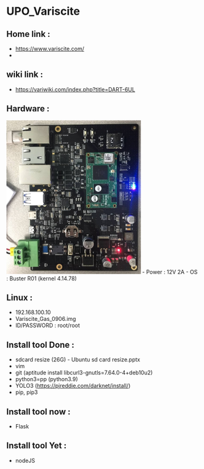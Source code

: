 # UPO_Variscite

## Home link : 
 - https://www.variscite.com/
 - 

## wiki link : 
 - https://variwiki.com/index.php?title=DART-6UL

## Hardware : 
 <img src="./images/GAS_Board.jpg" height="400">
 - Power : 12V 2A
 - OS : Buster R01 (kernel 4.14.78)
 

## Linux :
 - 192.168.100.10
 - Variscite_Gas_0906.img
 - ID/PASSWORD : root/root

## Install tool Done :
 - sdcard resize (26G) - Ubuntu sd card resize.pptx
 - vim
 - git  (aptitude install libcurl3-gnutls=7.64.0-4+deb10u2)
 - python3=pp (python3.9)
 - YOLO3 (https://pjreddie.com/darknet/install/)
 - pip, pip3

## Install tool now :
 - Flask

## Install tool Yet :
 - nodeJS
